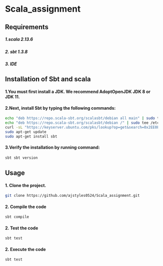 # Scala_assignment

## Requirements
##### 1.scala 2.13.6
##### 2. sbt 1.3.8
##### 3. IDE


## Installation of Sbt and scala
#### 1.You must first install a JDK. We recommend AdoptOpenJDK JDK 8 or JDK 11.

#### 2.Next, install Sbt by typing the following commands:

```bash
echo "deb https://repo.scala-sbt.org/scalasbt/debian all main" | sudo tee /etc/apt/sources.list.d/sbt.list
echo "deb https://repo.scala-sbt.org/scalasbt/debian /" | sudo tee /etc/apt/sources.list.d/sbt_old.list
curl -sL "https://keyserver.ubuntu.com/pks/lookup?op=get&search=0x2EE0EA64E40A89B84B2DF73499E82A75642AC823" | sudo apt-key add
sudo apt-get update
sudo apt-get install sbt
```
#### 3.Verify the installation by running command:
```bash
sbt sbt version
```

## Usage

#### 1. Clone the project.
```bash
git clone https://github.com/ajstyles0524/Scala_assignment.git
```

#### 2. Compile the code 
```bash
sbt compile
```
#### 2. Test the code 
```bash
sbt test
```
#### 2. Execute the code 
```bash
sbt test
```

